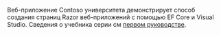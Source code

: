 Веб-приложение Contoso университета демонстрирует способ создания страниц Razor веб-приложений с помощью EF Core и Visual Studio. Сведения о учебника серии см [первом руководстве](xref:data/ef-rp/intro).